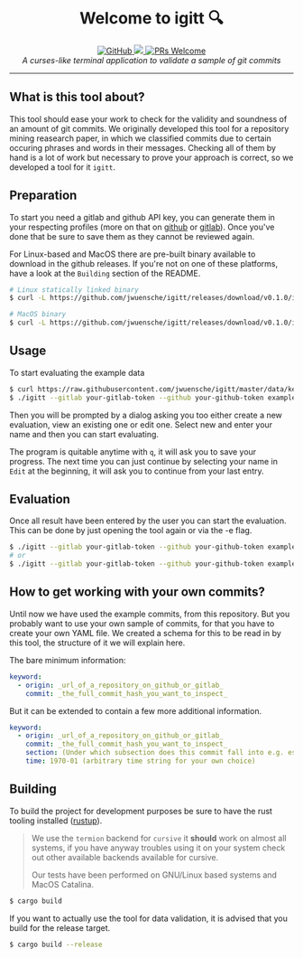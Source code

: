 <h1 align="center">Welcome to igitt 🔍</h1>
<p align="center">
  <a href="https://github.com/jwuensche/igitt/blob/master/LICENSE">
    <img alt="GitHub" src="https://img.shields.io/github/license/jwuensche/igitt.svg">
  </a>
  <a href="http://spacemacs.org">
    <img src="https://cdn.rawgit.com/syl20bnr/spacemacs/442d025779da2f62fc86c2082703697714db6514/assets/spacemacs-badge.svg" />
  </a>
  <a href="http://makeapullrequest.com">
    <img alt="PRs Welcome" src="https://img.shields.io/badge/PRs-welcome-brightgreen.svg">
  </a>
  <br>
  <i>A curses-like terminal application to validate a sample of git commits</i>
</p>

---

## What is this tool about?
This tool should ease your work to check for the validity and soundness of an amount of git commits.
We originally developed this tool for a repository mining reasearch paper, in which we classified commits due to certain occuring phrases and words in their messages. Checking all of them by hand is a lot of work but necessary to prove your approach is correct, so we developed a tool for it `igitt`.

## Preparation
To start you need a gitlab and github API key, you can generate them in your respecting profiles (more on that on [github](https://help.github.com/en/github/authenticating-to-github/creating-a-personal-access-token-for-the-command-line) or [gitlab](https://docs.gitlab.com/ee/user/profile/personal_access_tokens.html)).
Once you've done that be sure to save them as they cannot be reviewed again.

For Linux-based and MacOS there are pre-built binary available to download in the github releases. If you're not on one of these platforms, have a look at the `Building` section of the README.

```bash
# Linux statically linked binary
$ curl -L https://github.com/jwuensche/igitt/releases/download/v0.1.0/igitt-linux-amd64 --output igitt && chmod +x igitt

# MacOS binary
$ curl -L https://github.com/jwuensche/igitt/releases/download/v0.1.0/igitt-macos --output igitt && chmod +x igitt
```

## Usage

To start evaluating the example data
```bash
$ curl https://raw.githubusercontent.com/jwuensche/igitt/master/data/keyword_check.yaml --output example_data.yml
$ ./igitt --gitlab your-gitlab-token --github your-github-token example_data.yml
```

Then you will be prompted by a dialog asking you too either create a new evaluation, view an existing one or edit one.
Select new and enter your name and then you can start evaluating.

The program is quitable anytime with `q`, it will ask you to save your progress. The next time you can just continue by selecting your name in `Edit` at the beginning, it will ask you to continue from your last entry.

## Evaluation
Once all result have been entered by the user you can start the evaluation. This can be done by just opening the tool again or via the -e flag.
```bash
$ ./igitt --gitlab your-gitlab-token --github your-github-token example_data.yml
# or
$ ./igitt --gitlab your-gitlab-token --github your-github-token example_data.yml
```

## How to get working with your own commits?
Until now we have used the example commits, from this repository.
But you probably want to use your own sample of commits, for that you have to create your own YAML file. 
We created a schema for this to be read in by this tool, the structure of it we will explain here.

The bare minimum information:
```yaml
keyword:
  - origin: _url_of_a_repository_on_github_or_gitlab_
    commit: _the_full_commit_hash_you_want_to_inspect_
```

But it can be extended to contain a few more additional information.
```yaml
keyword:
  - origin: _url_of_a_repository_on_github_or_gitlab_
    commit: _the_full_commit_hash_you_want_to_inspect_
    section: (Under which subsection does this commit fall into e.g. estimated to be highly probable to be a true positive)
    time: 1970-01 (arbitrary time string for your own choice)
```

## Building

To build the project for development purposes be sure to have the rust tooling installed ([rustup](https://rustup.rs/)).
> We use the `termion` backend for `cursive` it **should** work on almost all systems, if you have anyway troubles using it on your system check out other available backends available for cursive.
>
> Our tests have been performed on GNU/Linux based systems and MacOS Catalina.

```bash
$ cargo build
```

If you want to actually use the tool for data validation, it is advised that you build for the release target.
```bash
$ cargo build --release
```
